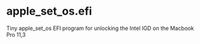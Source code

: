 # apple_set_os.efi
Tiny apple_set_os EFI program for unlocking the Intel IGD on the Macbook Pro 11,3
